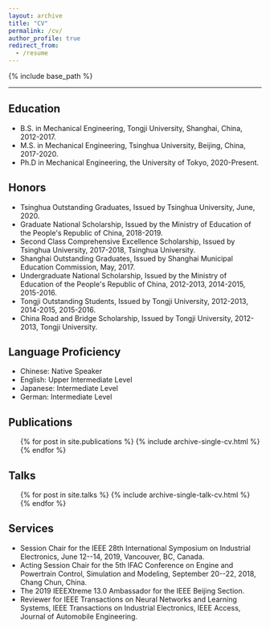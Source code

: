 ```yaml
---
layout: archive
title: "CV"
permalink: /cv/
author_profile: true
redirect_from:
  - /resume
---
```


{% include base_path %}

---

## Education
* B.S. in Mechanical Engineering, Tongji University, Shanghai, China, 2012-2017.
* M.S. in Mechanical Engineering, Tsinghua University, Beijing, China, 2017-2020.
* Ph.D in Mechanical Engineering, the University of Tokyo, 2020-Present.

## Honors
* Tsinghua Outstanding Graduates, Issued by Tsinghua University, June, 2020.
* Graduate National Scholarship, Issued by the Ministry of Education of the People's Republic of China, 2018-2019.
* Second Class Comprehensive Excellence Scholarship, Issued by Tsinghua University, 2017-2018, Tsinghua University.
* Shanghai Outstanding Graduates, Issued by Shanghai Municipal Education Commission, May, 2017.
* Undergraduate National Scholarship, Issued by the Ministry of Education of the People's Republic of China, 2012-2013, 2014-2015, 2015-2016.
* Tongji Outstanding Students, Issued by Tongji University, 2012-2013, 2014-2015, 2015-2016.
* China Road and Bridge Scholarship, Issued by Tongji University, 2012-2013, Tongji University.
  
## Language Proficiency
* Chinese: Native Speaker
* English: Upper Intermediate Level
* Japanese: Intermediate Level
* German: Intermediate Level 

## Publications
  <ul>{% for post in site.publications %}
    {% include archive-single-cv.html %}
  {% endfor %}</ul>
  
## Talks
  <ul>{% for post in site.talks %}
    {% include archive-single-talk-cv.html %}
  {% endfor %}</ul>
  
## Services
* Session Chair for the IEEE 28th International Symposium on Industrial Electronics, June 12--14, 2019, Vancouver, BC, Canada.
* Acting Session Chair for the 5th IFAC Conference on Engine and Powertrain Control, Simulation and Modeling, September 20--22, 2018, Chang Chun, China.
* The 2019 IEEEXtreme 13.0 Ambassador for the IEEE Beijing Section.
* Reviewer for IEEE Transactions on Neural Networks and Learning Systems, IEEE Transactions on Industrial Electronics, IEEE Access, Journal of Automobile Engineering.
